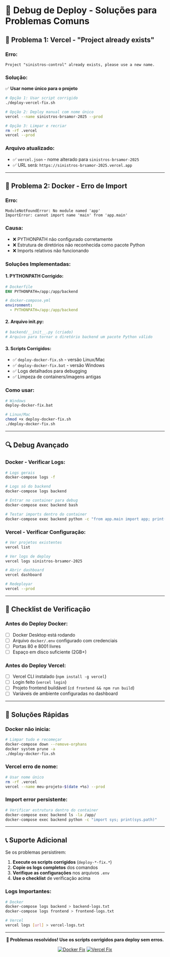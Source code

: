 # 🔧 Debug de Deploy - Soluções para Problemas Comuns

## 🔺 Problema 1: Vercel - "Project already exists"

### **Erro:**
```
Project "sinistros-control" already exists, please use a new name.
```

### **Solução:**
✅ **Usar nome único para o projeto**

```bash
# Opção 1: Usar script corrigido
./deploy-vercel-fix.sh

# Opção 2: Deploy manual com nome único
vercel --name sinistros-brsamor-2025 --prod

# Opção 3: Limpar e recriar
rm -rf .vercel
vercel --prod
```

### **Arquivo atualizado:**
- ✅ `vercel.json` - nome alterado para `sinistros-brsamor-2025`
- ✅ URL será: `https://sinistros-brsamor-2025.vercel.app`

---

## 🐋 Problema 2: Docker - Erro de Import

### **Erro:**
```
ModuleNotFoundError: No module named 'app'
ImportError: cannot import name 'main' from 'app.main'
```

### **Causa:**
- ❌ PYTHONPATH não configurado corretamente
- ❌ Estrutura de diretórios não reconhecida como pacote Python
- ❌ Imports relativos não funcionando

### **Soluções Implementadas:**

#### **1. PYTHONPATH Corrigido:**
```dockerfile
# Dockerfile
ENV PYTHONPATH=/app:/app/backend
```

```yaml
# docker-compose.yml
environment:
  - PYTHONPATH=/app:/app/backend
```

#### **2. Arquivo __init__.py:**
```python
# backend/__init__.py (criado)
# Arquivo para tornar o diretório backend um pacote Python válido
```

#### **3. Scripts Corrigidos:**
- ✅ `deploy-docker-fix.sh` - versão Linux/Mac
- ✅ `deploy-docker-fix.bat` - versão Windows
- ✅ Logs detalhados para debugging
- ✅ Limpeza de containers/imagens antigas

### **Como usar:**
```bash
# Windows
deploy-docker-fix.bat

# Linux/Mac
chmod +x deploy-docker-fix.sh
./deploy-docker-fix.sh
```

---

## 🔍 Debug Avançado

### **Docker - Verificar Logs:**
```bash
# Logs gerais
docker-compose logs -f

# Logs só do backend
docker-compose logs backend

# Entrar no container para debug
docker-compose exec backend bash

# Testar imports dentro do container
docker-compose exec backend python -c "from app.main import app; print('Import OK')"
```

### **Vercel - Verificar Configuração:**
```bash
# Ver projetos existentes
vercel list

# Ver logs de deploy
vercel logs sinistros-brsamor-2025

# Abrir dashboard
vercel dashboard

# Redeployar
vercel --prod
```

---

## 🎯 Checklist de Verificação

### **Antes do Deploy Docker:**
- [ ] Docker Desktop está rodando
- [ ] Arquivo `docker/.env` configurado com credenciais
- [ ] Portas 80 e 8001 livres
- [ ] Espaço em disco suficiente (2GB+)

### **Antes do Deploy Vercel:**
- [ ] Vercel CLI instalado (`npm install -g vercel`)
- [ ] Login feito (`vercel login`)
- [ ] Projeto frontend buildável (`cd frontend && npm run build`)
- [ ] Variáveis de ambiente configuradas no dashboard

---

## 🚨 Soluções Rápidas

### **Docker não inicia:**
```bash
# Limpar tudo e recomeçar
docker-compose down --remove-orphans
docker system prune -a
./deploy-docker-fix.sh
```

### **Vercel erro de nome:**
```bash
# Usar nome único
rm -rf .vercel
vercel --name meu-projeto-$(date +%s) --prod
```

### **Import error persistente:**
```bash
# Verificar estrutura dentro do container
docker-compose exec backend ls -la /app/
docker-compose exec backend python -c "import sys; print(sys.path)"
```

---

## 📞 Suporte Adicional

Se os problemas persistirem:

1. **Execute os scripts corrigidos** (`deploy-*-fix.*`)
2. **Copie os logs completos** dos comandos
3. **Verifique as configurações** nos arquivos `.env`
4. **Use o checklist** de verificação acima

### **Logs Importantes:**
```bash
# Docker
docker-compose logs backend > backend-logs.txt
docker-compose logs frontend > frontend-logs.txt

# Vercel
vercel logs [url] > vercel-logs.txt
```

---

<div align="center">

**🔧 Problemas resolvidos! Use os scripts corrigidos para deploy sem erros.**

[![Docker Fix](https://img.shields.io/badge/Docker-Fixed-green?logo=docker)](./deploy-docker-fix.sh)
[![Vercel Fix](https://img.shields.io/badge/Vercel-Fixed-black?logo=vercel)](./deploy-vercel-fix.sh)

</div> 